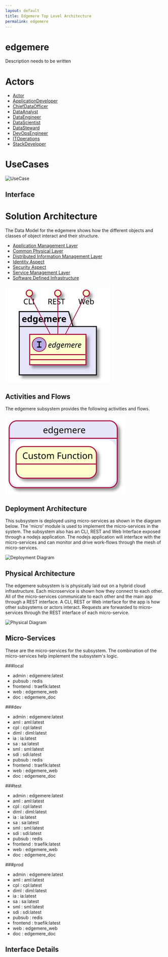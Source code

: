 ```yaml
---
layout: default
title: Edgemere Top Level Architecture
permalink: edgemere
---
```


# edgemere
Description needs to be written



# Actors
* [Actor](actor-actor)
* [ApplicationDeveloper](actor-applicationdeveloper)
* [ChiefDataOfficer](actor-cdo)
* [DataAnalyst](actor-analyst)
* [DataEngineer](actor-dataengineer)
* [DataScientist](actor-datascientist)
* [DataSteward](actor-datasteward)
* [DevOpsEngineer](actor-devops)
* [ITOperations](actor-itops)
* [StackDeveloper](actor-stackdev)


# UseCases


![UseCase]('./UseCases.svg')

## Interface
    

# Solution Architecture
The Data Model for the  edgemere shows how the different objects and classes of object interact
and their structure.
* [Application Management Layer](package--edgemere-aml)
* [Common Physical Layer](package--edgemere-cpl)
* [Distributed Information Management Layer](package--edgemere-diml)
* [Identity Aspect](package--edgemere-ia)
* [Security Aspect](package--edgemere-sa)
* [Service Management Layer](package--edgemere-sml)
* [Software Defined Infrastructure](package--edgemere-sdi)


![Logical Diagram](./Logical.svg)

## Activities and Flows
The edgemere subsystem provides the following activities and flows.

![Process Diagram](./Process.svg)

## Deployment Architecture
This subsystem is deployed using micro-services as shown in the diagram below. The 'micro' module is
used to implement the micro-services in the system.
The subsystem also has an CLI, REST and Web Interface exposed through a nodejs application. The nodejs
application will interface with the micro-services and can monitor and drive work-flows through the mesh of
micro-services.

![Deployment Diagram](./Deployment.svg)

## Physical Architecture
The edgemere subsystem is is physically laid out on a hybrid cloud infrastructure. Each microservice is shown
how they connect to each other. All of the micro-services communicate to each other and the main app through a
REST interface. A CLI, REST or Web interface for the app is how other subsystems or actors interact. Requests are
forwarded to micro-services through the REST interface of each micro-service.

![Physical Diagram](./Physical.svg)

## Micro-Services
These are the micro-services for the subsystem. The combination of the micro-services help implement
the subsystem's logic.


###local

* admin : edgemere:latest
* pubsub : redis
* frontend : traefik:latest
* web : edgemere_web
* doc : edgemere_doc


###dev

* admin : edgemere:latest
* aml : aml:latest
* cpl : cpl:latest
* diml : diml:latest
* ia : ia:latest
* sa : sa:latest
* sml : sml:latest
* sdi : sdi:latest
* pubsub : redis
* frontend : traefik:latest
* web : edgemere_web
* doc : edgemere_doc


###test

* admin : edgemere:latest
* aml : aml:latest
* cpl : cpl:latest
* diml : diml:latest
* ia : ia:latest
* sa : sa:latest
* sml : sml:latest
* sdi : sdi:latest
* pubsub : redis
* frontend : traefik:latest
* web : edgemere_web
* doc : edgemere_doc


###prod

* admin : edgemere:latest
* aml : aml:latest
* cpl : cpl:latest
* diml : diml:latest
* ia : ia:latest
* sa : sa:latest
* sml : sml:latest
* sdi : sdi:latest
* pubsub : redis
* frontend : traefik:latest
* web : edgemere_web
* doc : edgemere_doc


## Interface Details

